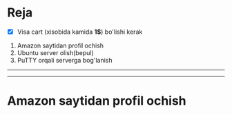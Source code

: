 # __Reja__


- [x] Visa cart (xisobida kamida **1$**) bo'lishi kerak

1. Amazon saytidan profil ochish
2. Ubuntu server olish(bepul)
3. PuTTY orqali serverga bog'lanish

<hr>
<hr>

# Amazon saytidan profil ochish

